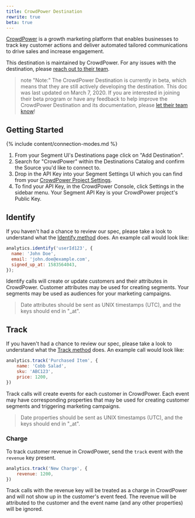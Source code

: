 ```yaml
---
title: CrowdPower Destination
rewrite: true
beta: true
---
```


[CrowdPower](https://crowdpower.io/?utm_source=segmentio&utm_medium=docs&utm_campaign=partners) is a growth marketing platform that enables businesses to track key customer actions and deliver automated tailored communications to drive sales and increase engagement.

This destination is maintained by CrowdPower. For any issues with the destination, please [reach out to their team](mailto:support@crowdpower.io).

> note "Note:"
> The CrowdPower Destination is currently in beta, which means that they are still actively developing the destination. This doc was last updated on March 7, 2020. If you are interested in joining their beta program or have any feedback to help improve the CrowdPower Destination and its documentation, please [let  their team know](mailto:support@crowdpower.io)!


## Getting Started

{% include content/connection-modes.md %} 

1. From your Segment UI's Destinations page click on "Add Destination".
2. Search for "CrowdPower" within the Destinations Catalog and confirm the Source you'd like to connect to.
3. Drop in the API Key into your Segment Settings UI which you can find from your [CrowdPower Project Settings](https://app.crowdpower.io).
4. To find your API Key, in the CrowdPower Console, click Settings in the sidebar menu. Your Segment API Key is your CrowdPower project's Public Key.

## Identify

If you haven't had a chance to review our spec, please take a look to understand what the [Identify method](https://segment.com/docs/connections/spec/identify/) does. An example call would look like:

```js
analytics.identify('userId123', {
  name: 'John Doe',
  email: 'john.doe@example.com',
  signed_up_at: 1583564043,
});
```

Identify calls will create or update customers and their attributes in CrowdPower. Customer attributes may be used for creating segments. Your segments may be used as audiences for your marketing campaigns.

> Date attributes should be sent as UNIX timestamps (UTC), and the keys should end in "_at".


## Track

If you haven't had a chance to review our spec, please take a look to understand what the [Track method](https://segment.com/docs/connections/spec/track/) does. An example call would look like:

```js
analytics.track('Purchased Item', {
    name: 'Cobb Salad',
    sku: 'ABC123',
    price: 1200,
})
```

Track calls will create events for each customer in CrowdPower. Each event may have corresponding properties that may be used for creating customer segments and triggering marketing campaigns.

> Date properties should be sent as UNIX timestamps (UTC), and the keys should end in "_at".

### Charge

To track customer revenue in CrowdPower, send the `track` event with the `revenue` key present.

```js
analytics.track('New Charge', {
    revenue: 1200,
})
```

Track calls with the revenue key will be treated as a charge in CrowdPower and will not show up in the customer's event feed. The revenue will be attributed to the customer and the event name (and any other properties) will be ignored.
